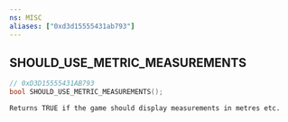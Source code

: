 ```yaml
---
ns: MISC
aliases: ["0xd3d15555431ab793"]
---
```

## SHOULD_USE_METRIC_MEASUREMENTS

```c
// 0xD3D15555431AB793
bool SHOULD_USE_METRIC_MEASUREMENTS();
```

```
Returns TRUE if the game should display measurements in metres etc.
```
